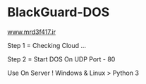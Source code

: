# BlackGuard-DOS

www.mrd3f417.ir

Step 1 = Checking Cloud ...

Step 2 = Start DOS On UDP Port - 80 

Use On Server ! 
Windows & Linux > Python 3 

